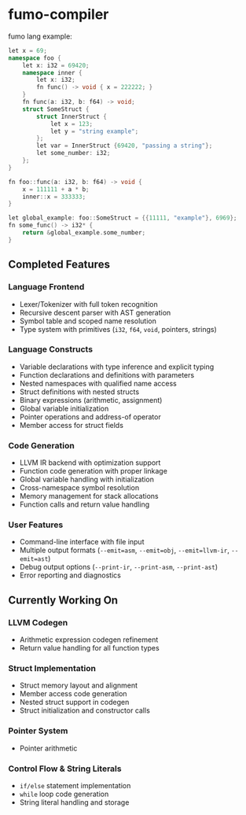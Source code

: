 # fumo-compiler
fumo lang example:
```cpp
let x = 69;
namespace foo {
    let x: i32 = 69420;
    namespace inner {
        let x: i32;
        fn func() -> void { x = 222222; }
    }
    fn func(a: i32, b: f64) -> void;
    struct SomeStruct {
        struct InnerStruct {
            let x = 123;
            let y = "string example";
        };
        let var = InnerStruct {69420, "passing a string"};
        let some_number: i32;
    };
}

fn foo::func(a: i32, b: f64) -> void {
    x = 111111 + a * b;
    inner::x = 333333;
}

let global_example: foo::SomeStruct = {{11111, "example"}, 6969};
fn some_func() -> i32* {
    return &global_example.some_number;
}
```

## Completed Features

### Language Frontend
- Lexer/Tokenizer with full token recognition
- Recursive descent parser with AST generation
- Symbol table and scoped name resolution
- Type system with primitives (`i32`, `f64`, `void`, pointers, strings)

### Language Constructs
- Variable declarations with type inference and explicit typing
- Function declarations and definitions with parameters
- Nested namespaces with qualified name access
- Struct definitions with nested structs
- Binary expressions (arithmetic, assignment)
- Global variable initialization
- Pointer operations and address-of operator
- Member access for struct fields

### Code Generation
- LLVM IR backend with optimization support
- Function code generation with proper linkage
- Global variable handling with initialization
- Cross-namespace symbol resolution
- Memory management for stack allocations
- Function calls and return value handling

### User Features
- Command-line interface with file input
- Multiple output formats (`--emit=asm`, `--emit=obj`, `--emit=llvm-ir`, `--emit=ast`)
- Debug output options (`--print-ir`, `--print-asm`, `--print-ast`)
- Error reporting and diagnostics

## Currently Working On

### LLVM Codegen
- Arithmetic expression codegen refinement
- Return value handling for all function types

### Struct Implementation
- Struct memory layout and alignment
- Member access code generation
- Nested struct support in codegen
- Struct initialization and constructor calls

### Pointer System
- Pointer arithmetic 

### Control Flow & String Literals
- `if/else` statement implementation
- `while` loop code generation
- String literal handling and storage


